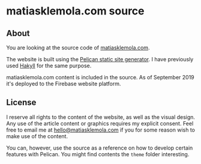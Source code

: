# matiasklemola.com source

## About

You are looking at the source code of [matiasklemola.com](https://matiasklemola.com).

The website is built using the [Pelican static site generator](https://blog.getpelican.com). I have previously used [Hakyll](https://jaspervdj.be/hakyll/) for the same purpose.

matiasklemola.com content is included in the source. As of September 2019 it's deployed to the Firebase website platform.

## License

I reserve all rights to the content of the website, as well as the visual design. Any use of the article content or graphics requires my explicit consent. Feel free to email me at [hello@matiasklemola.com](mailto:hello@matiasklemola.com) if you for some reason wish to make use of the content.

You can, however, use the source as a reference on how to develop certain features with Pelican. You might find contents the `theme` folder interesting.
